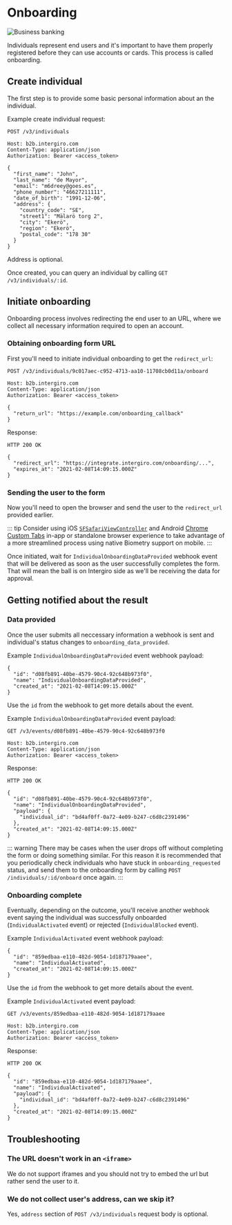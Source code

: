 # Onboarding

<img :src="$withBase('/assets/img/onboarding.jpg')" alt="Business banking">

Individuals represent end users and it's important to have them properly registered before they can use accounts or cards. This process is called onboarding.

## Create individual

The first step is to provide some basic personal information about an the individual.

Example create individual request:

``` {1}
POST /v3/individuals

Host: b2b.intergiro.com
Content-Type: application/json
Authorization: Bearer <access_token>

{
  "first_name": "John",
  "last_name": "de Mayor",
  "email": "m6dreey@goes.es",
  "phone_number": "46627211111",
  "date_of_birth": "1991-12-06",
  "address": {
  	"country_code": "SE",
  	"street1": "Mälarö torg 2",
  	"city": "Ekerö",
  	"region": "Ekerö",
  	"postal_code": "178 30"
  }
}
```

Address is optional.

Once created, you can query an individual by calling `GET /v3/individuals/:id`.


## Initiate onboarding

Onboarding process involves redirecting the end user to an URL, where we collect all necessary information required to open an account.

### Obtaining onboarding form URL

First you'll need to initiate individual onboarding to get the `redirect_url`:

``` {1,8}
POST /v3/individuals/9c017aec-c952-4713-aa10-11708cb0d11a/onboard

Host: b2b.intergiro.com
Content-Type: application/json
Authorization: Bearer <access_token>

{
  "return_url": "https://example.com/onboarding_callback"
}
```

Response:

``` {1,4}
HTTP 200 OK

{
  "redirect_url": "https://integrate.intergiro.com/onboarding/...",
  "expires_at": "2021-02-08T14:09:15.000Z"
}
```

### Sending the user to the form

Now you'll need to open the browser and send the user to the `redirect_url` provided earlier.

::: tip
Consider using iOS [`SFSafariViewController`](https://developer.apple.com/documentation/safariservices/sfsafariviewcontroller) and Android [Chrome Custom Tabs](https://developer.chrome.com/docs/android/custom-tabs/overview/) in-app or standalone browser experience to take advantage of a more streamlined process using native Biometry support on mobile.
:::

Once initiated, wait for `IndividualOnboardingDataProvided` webhook event that will be delivered as soon as the user successfully completes the form. That will mean the ball is on Intergiro side as we'll be receiving the data for approval.

## Getting notified about the result

### Data provided

Once the user submits all neccessary information a webhook is sent and individual's status changes to `onboarding_data_provided`.

Example `IndividualOnboardingDataProvided` event webhook payload:

```
{
  "id": "d08fb891-40be-4579-90c4-92c648b973f0",
  "name": "IndividualOnboardingDataProvided",
  "created_at": "2021-02-08T14:09:15.000Z"
}
```

Use the `id` from the webhook to get more details about the event.

Example `IndividualOnboardingDataProvided` event payload:

``` {1}
GET /v3/events/d08fb891-40be-4579-90c4-92c648b973f0

Host: b2b.intergiro.com
Content-Type: application/json
Authorization: Bearer <access_token>
```

Response:

``` {1}
HTTP 200 OK

{
  "id": "d08fb891-40be-4579-90c4-92c648b973f0",
  "name": "IndividualOnboardingDataProvided",
  "payload": {
  	"individual_id": "bd4af0ff-0a72-4e09-b247-c6d8c2391496"
  },
  "created_at": "2021-02-08T14:09:15.000Z"
}
```

::: warning
There may be cases when the user drops off without completing the form or doing something similar. For this reason it is recommended that you periodically check individuals who have stuck in `onboarding_requested` status, and send them to the onboarding form by calling `POST /individuals/:id/onboard` once again.
:::

### Onboarding complete

Eventually, depending on the outcome, you'll receive another webhook event saying the individual was successfully onboarded (`IndividualActivated` event) or rejected (`IndividualBlocked` event).

Example `IndividualActivated` event webhook payload:

```
{
  "id": "859edbaa-e110-482d-9054-1d187179aaee",
  "name": "IndividualActivated",
  "created_at": "2021-02-08T14:09:15.000Z"
}
```

Use the `id` from the webhook to get more details about the event.

Example `IndividualActivated` event payload:

``` {1}
GET /v3/events/859edbaa-e110-482d-9054-1d187179aaee

Host: b2b.intergiro.com
Content-Type: application/json
Authorization: Bearer <access_token>
```

Response:

``` {1}
HTTP 200 OK

{
  "id": "859edbaa-e110-482d-9054-1d187179aaee",
  "name": "IndividualActivated",
  "payload": {
  	"individual_id": "bd4af0ff-0a72-4e09-b247-c6d8c2391496"
  },
  "created_at": "2021-02-08T14:09:15.000Z"
}
```


## Troubleshooting

### The URL doesn't work in an `<iframe>`

We do not support iframes and you should not try to embed the url but rather send the user to it.

### We do not collect user's address, can we skip it?

Yes, `address` section of `POST /v3/individuals` request body is optional.
